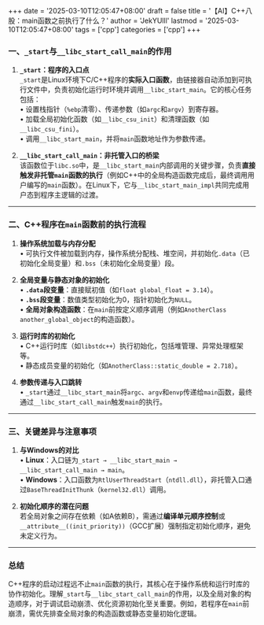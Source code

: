 +++
date = '2025-03-10T12:05:47+08:00'
draft = false
title = '【AI】C++八股：main函数之前执行了什么？'
author = 'JekYUlll'
lastmod = '2025-03-10T12:05:47+08:00'
tags = ['cpp']
categories = ['cpp']
+++

### 一、`_start`与`__libc_start_call_main`的作用
1. **`_start`：程序的入口点**  
   `_start`是Linux环境下C/C++程序的**实际入口函数**，由链接器自动添加到可执行文件中，负责初始化运行时环境并调用`__libc_start_main`。它的核心任务包括：  
   • 设置栈指针（`%ebp`清零）、传递参数（如`argc`和`argv`）到寄存器。  
   • 加载全局初始化函数（如`__libc_csu_init`）和清理函数（如`__libc_csu_fini`）。  
   • 调用`__libc_start_main`，并将`main`函数地址作为参数传递。  

2. **`__libc_start_call_main`：非托管入口的桥梁**  
   该函数位于`libc.so`中，是`__libc_start_main`内部调用的关键步骤，负责**直接触发非托管`main`函数的执行**（例如C++中的全局构造函数完成后，最终调用用户编写的`main`函数）。在Linux下，它与`__libc_start_main_impl`共同完成用户态到程序主逻辑的过渡。

---

### 二、C++程序在`main`函数前的执行流程
1. **操作系统加载与内存分配**  
   • 可执行文件被加载到内存，操作系统分配栈、堆空间，并初始化`.data`（已初始化全局变量）和`.bss`（未初始化全局变量）段。  

2. **全局变量与静态对象的初始化**  
   • **`.data`段变量**：直接赋初值（如`float global_float = 3.14`）。  
   • **`.bss`段变量**：数值类型初始化为0，指针初始化为`NULL`。  
   • **全局对象构造函数**：在`main`前按定义顺序调用（例如`AnotherClass another_global_object`的构造函数）。  

3. **运行时库的初始化**  
   • C++运行时库（如`libstdc++`）执行初始化，包括堆管理、异常处理框架等。  
   • 静态成员变量的初始化（如`AnotherClass::static_double = 2.718`）。  

4. **参数传递与入口跳转**  
   • `_start`通过`__libc_start_main`将`argc`、`argv`和`envp`传递给`main`函数，最终通过`__libc_start_call_main`触发`main`的执行。

---

### 三、关键差异与注意事项
1. **与Windows的对比**  
   • **Linux**：入口链为`_start → __libc_start_main → __libc_start_call_main → main`。  
   • **Windows**：入口函数为`RtlUserThreadStart`（`ntdll.dll`），非托管入口通过`BaseThreadInitThunk`（`kernel32.dll`）调用。  

2. **初始化顺序的潜在问题**  
   若全局对象之间存在依赖（如A依赖B），需通过**编译单元顺序控制**或`__attribute__((init_priority))`（GCC扩展）强制指定初始化顺序，避免未定义行为。

---

### 总结
C++程序的启动过程远不止`main`函数的执行，其核心在于操作系统和运行时库的协作初始化。理解`_start`与`__libc_start_call_main`的作用，以及全局对象的构造顺序，对于调试启动崩溃、优化资源初始化至关重要。例如，若程序在`main`前崩溃，需优先排查全局对象的构造函数或静态变量初始化逻辑。